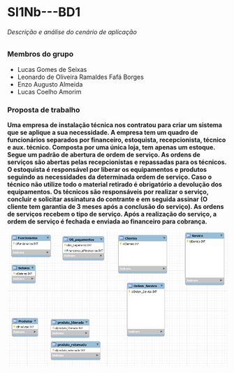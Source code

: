 # SI1Nb---BD1
###### Descrição e análise do cenário de aplicação

### Membros do grupo

* Lucas Gomes de Seixas
* Leonardo de Oliveira Ramaldes Fafá Borges
* Enzo Augusto Almeida
* Lucas Coelho Amorim

### Proposta de trabalho

__Uma empresa de instalação técnica nos contratou para criar um sistema que se aplique a sua necessidade. A empresa tem um quadro de funcionários separados por financeiro, estoquista, recepcionista, técnico e aux. técnico. Composta por uma única loja, tem apenas um estoque. Segue um padrão de abertura de ordem de serviço. As ordens de serviços são abertas pelas recepcionistas e repassadas para os técnicos. O estoquista é responsável por liberar os equipamentos e produtos seguindo as necessidades da determinada ordem de serviço. Caso o técnico não utilize todo o material retirado é obrigatório a devolução dos equipamentos. Os técnicos são responsáveis por realizar o serviço, concluir e solicitar assinatura do contrante e em seguida assinar (O cliente tem garantia de 3 meses após a conclusão do serviço). As ordens de serviços recebem o tipo de serviço. Após a realização do serviço, a ordem de serviço é fechada e enviada ao financeiro para cobrança.__

![Screenshot](tabelas.png)
